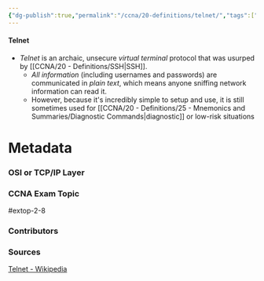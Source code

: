 ```yaml
---
{"dg-publish":true,"permalink":"/ccna/20-definitions/telnet/","tags":["defs_ccna"]}
---
```


#### Telnet
- *Telnet* is an archaic, unsecure *virtual terminal* protocol that was usurped by [[CCNA/20 - Definitions/SSH\|SSH]].
	- *All information* (including usernames and passwords) are communicated in *plain text*, which means anyone sniffing network information can read it.
	- However, because it's incredibly simple to setup and use, it is still sometimes used for [[CCNA/20 - Definitions/25 - Mnemonics and Summaries/Diagnostic Commands\|diagnostic]] or low-risk situations






# Metadata
### OSI or TCP/IP Layer

### CCNA Exam Topic
#extop-2-8
### Contributors

### Sources
[Telnet - Wikipedia](https://en.wikipedia.org/wiki/Telnet)
